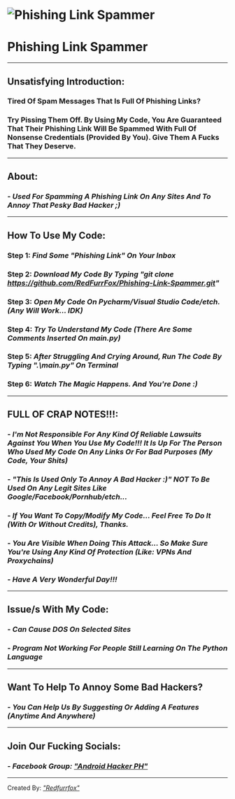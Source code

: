 # ![Phishing Link Spammer](https://user-images.githubusercontent.com/80197308/150513371-922df668-2bdf-4d76-ba47-713bdf7a2af1.png)
# **Phishing Link Spammer**

---

## Unsatisfying Introduction:

### Tired Of Spam Messages That Is Full Of Phishing Links?
### Try Pissing Them Off. By Using My Code, You Are Guaranteed That Their Phishing Link Will Be Spammed With Full Of Nonsense Credentials (Provided By You). Give Them A Fucks That They Deserve.

---
## About:
### - _Used For Spamming A Phishing Link On Any Sites And To Annoy That Pesky Bad Hacker ;)_

---

## How To Use My Code:

### Step 1: _Find Some "Phishing Link" On Your Inbox_
### Step 2: _Download My Code By Typing "git clone https://github.com/RedFurrFox/Phishing-Link-Spammer.git"_
### Step 3: _Open My Code On Pycharm/Visual Studio Code/etch. (Any Will Work... IDK)_
### Step 4: _Try To Understand My Code (There Are Some Comments Inserted On main.py)_
### Step 5: _After Struggling And Crying Around, Run The Code By Typing **".\main.py"** On Terminal_
### Step 6: _Watch The Magic Happens. And You're Done :)_

---

## FULL OF CRAP NOTES!!!:

### - _I'm Not Responsible For Any Kind Of Reliable Lawsuits Against You When You Use My Code!!! It Is Up For The Person Who Used My Code On Any Links Or For Bad Purposes (My Code, Your Shits)_
### - _"This Is Used Only To Annoy A Bad Hacker :)" NOT To Be Used On Any Legit Sites Like Google/Facebook/Pornhub/etch..._
### - _If You Want To Copy/Modify My Code... Feel Free To Do It (With Or Without Credits), Thanks._
### - _You Are Visible When Doing This Attack... So Make Sure You're Using Any Kind Of Protection (Like: VPNs And Proxychains)_
###
### - _Have A Very Wonderful Day!!!_

---

## Issue/s With My Code:

### - _Can Cause DOS On Selected Sites_
### - _Program Not Working For People Still Learning On The Python Language_

---

## Want To Help To Annoy Some Bad Hackers?

### - _You Can Help Us By Suggesting Or Adding A Features (Anytime And Anywhere)_

---

## Join Our Fucking Socials:

### - _Facebook Group: ["Android Hacker PH"](https://www.facebook.com/groups/1778790372291663)_

---

Created By: _["Redfurrfox"](https://github.com/RedFurrFox)_

